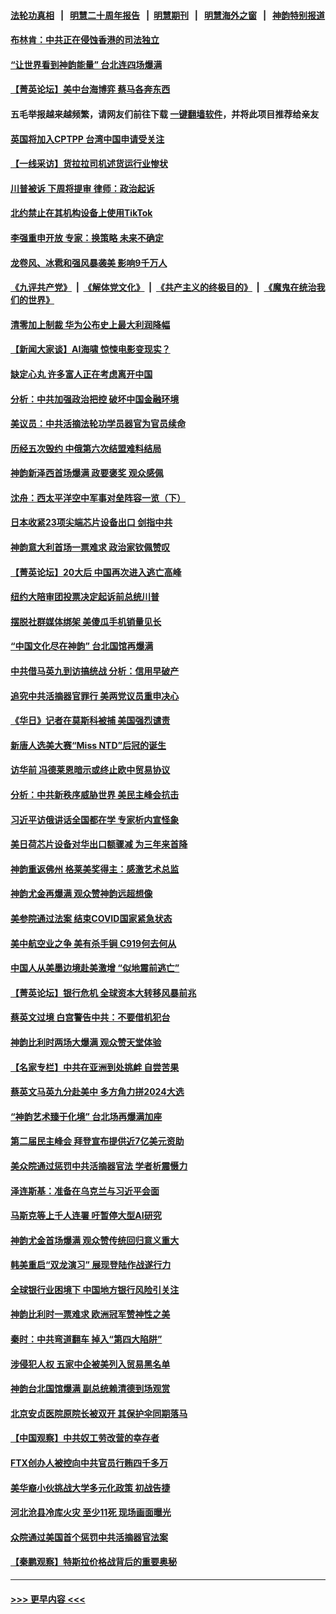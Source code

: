 #### [法轮功真相](https://github.com/gfw-breaker/truth/blob/master/README.md?t=0) &nbsp;&nbsp;|&nbsp;&nbsp; [明慧二十周年报告](https://github.com/gfw-breaker/mh-reports/blob/master/README.md?t=0) &nbsp;&nbsp;|&nbsp;&nbsp;[明慧期刊](https://github.com/gfw-breaker/mh-qikan) &nbsp;&nbsp;|&nbsp;&nbsp; [明慧海外之窗](https://github.com/gfw-breaker/mh-news/blob/master/README.md?t=0) &nbsp;&nbsp;|&nbsp;&nbsp; [神韵特别报道](https://github.com/gfw-breaker/mh-news/blob/master/shenyun.md?t=0)
#### [布林肯：中共正在侵蚀香港的司法独立](../pages/nf4514/n13962839.md?t=04011543) 
#### [“让世界看到神韵能量” 台北连四场爆满](../pages/nf4514/n13962796.md?t=04011543) 
#### [【菁英论坛】美中台海博弈 蔡马各奔东西](../pages/nf4514/n13962795.md?t=04011543) 
#### 五毛举报越来越频繁，请网友们前往下载 [一键翻墙软件](https://github.com/gfw-breaker/ssr-accounts)，并将此项目推荐给亲友
#### [英国将加入CPTPP 台湾中国申请受关注](../pages/nf4514/n13962671.md?t=04011543) 
#### [【一线采访】货拉拉司机述货运行业惨状](../pages/nf4514/n13962740.md?t=04011543) 
#### [川普被诉 下周将提审 律师：政治起诉](../pages/nf4514/n13962723.md?t=04011543) 
#### [北约禁止在其机构设备上使用TikTok](../pages/nf4514/n13962715.md?t=04011543) 
#### [李强重申开放 专家：换策略 未来不确定](../pages/nf4514/n13961868.md?t=04011543) 
#### [龙卷风、冰雹和强风暴袭美 影响9千万人](../pages/nf4514/n13962645.md?t=04011543) 
#### [《九评共产党》](https://github.com/begood0513/9ping.md/blob/master/README.md) &nbsp;|&nbsp; [《解体党文化》](../../../../jtdwh.md/blob/master/README.md)  &nbsp;|&nbsp; [《共产主义的终极目的》](../../../../gczydzjmd.md/blob/master/README.md) &nbsp;|&nbsp; [《魔鬼在统治我们的世界》](../../../../mgztzwmdsj.md/blob/master/README.md) 
#### [清零加上制裁 华为公布史上最大利润降幅](../pages/nf4514/n13962567.md?t=04011543) 
#### [【新闻大家谈】AI海啸 惊悚电影变现实？](../pages/nf4514/n13962631.md?t=04011543) 
#### [缺定心丸 许多富人正在考虑离开中国](../pages/nf4514/n13962259.md?t=04011543) 
#### [分析：中共加强政治把控 破坏中国金融环境](../pages/nf4514/n13962430.md?t=04011543) 
#### [美议员：中共活摘法轮功学员器官为官员续命](../pages/nf4514/n13961550.md?t=04011543) 
#### [历经五次毁约 中俄第六次结盟难料结局](../pages/nf4514/n13962374.md?t=04011543) 
#### [神韵新泽西首场爆满 政要褒奖 观众感佩](../pages/nf4514/n13962349.md?t=04011543) 
#### [沈舟：西太平洋空中军事对垒阵容一览（下）](../pages/nf4514/n13961983.md?t=04011543) 
#### [日本收紧23项尖端芯片设备出口 剑指中共](../pages/nf4514/n13962197.md?t=04011543) 
#### [神韵意大利首场一票难求 政治家钦佩赞叹](../pages/nf4514/n13962338.md?t=04011543) 
#### [【菁英论坛】20大后 中国再次进入逃亡高峰](../pages/nf4514/n13961968.md?t=04011543) 
#### [纽约大陪审团投票决定起诉前总统川普](../pages/nf4514/n13962120.md?t=04011543) 
#### [摆脱社群媒体绑架 美傻瓜手机销量见长](../pages/nf4514/n13961946.md?t=04011543) 
#### [“中国文化尽在神韵” 台北国馆再爆满](../pages/nf4514/n13962036.md?t=04011543) 
#### [中共借马英九到访搞统战 分析：信用早破产](../pages/nf4514/n13961818.md?t=04011543) 
#### [追究中共活摘器官罪行 美两党议员重申决心](../pages/nf4514/n13961970.md?t=04011543) 
#### [《华日》记者在莫斯科被捕 美国强烈谴责](../pages/nf4514/n13961716.md?t=04011543) 
#### [新唐人选美大赛“Miss NTD”后冠的诞生](../pages/nf4514/n13961398.md?t=04011543) 
#### [访华前 冯德莱恩暗示或终止欧中贸易协议](../pages/nf4514/n13961894.md?t=04011543) 
#### [分析：中共新秩序威胁世界 美民主峰会抗击](../pages/nf4514/n13960486.md?t=04011543) 
#### [习近平访俄讲话全国都在学 专家析内宣怪象](../pages/nf4514/n13961836.md?t=04011543) 
#### [美日荷芯片设备对华出口额骤减 为三年来首降](../pages/nf4514/n13961715.md?t=04011543) 
#### [神韵重返佛州 格莱美奖得主：感激艺术总监](../pages/nf4514/n13961613.md?t=04011543) 
#### [神韵尤金再爆满 观众赞神韵远超想像](../pages/nf4514/n13961452.md?t=04011543) 
#### [美参院通过法案 结束COVID国家紧急状态](../pages/nf4514/n13961529.md?t=04011543) 
#### [美中航空业之争 美有杀手锏 C919何去何从](../pages/nf4514/n13960616.md?t=04011543) 
#### [中国人从美墨边境赴美激增 “似地震前逃亡”](../pages/nf4514/n13961224.md?t=04011543) 
#### [【菁英论坛】银行危机 全球资本大转移风暴前兆](../pages/nf4514/n13961252.md?t=04011543) 
#### [蔡英文过境 白宫警告中共：不要借机犯台](../pages/nf4514/n13961220.md?t=04011543) 
#### [神韵比利时两场大爆满 观众赞天堂体验](../pages/nf4514/n13961222.md?t=04011543) 
#### [【名家专栏】中共在亚洲到处挑衅 自尝苦果](../pages/nf4514/n13959731.md?t=04011543) 
#### [蔡英文马英九分赴美中 多方角力拼2024大选](../pages/nf4514/n13961148.md?t=04011543) 
#### [“神韵艺术臻于化境” 台北场再爆满加座](../pages/nf4514/n13961192.md?t=04011543) 
#### [第二届民主峰会 拜登宣布提供近7亿美元资助](../pages/nf4514/n13961125.md?t=04011543) 
#### [美众院通过惩罚中共活摘器官法 学者析震慑力](../pages/nf4514/n13961128.md?t=04011543) 
#### [泽连斯基：准备在乌克兰与习近平会面](../pages/nf4514/n13960996.md?t=04011543) 
#### [马斯克等上千人连署 吁暂停大型AI研究](../pages/nf4514/n13960915.md?t=04011543) 
#### [神韵尤金首场爆满 观众赞传统回归意义重大](../pages/nf4514/n13961015.md?t=04011543) 
#### [韩美重启“双龙演习” 展现登陆作战遂行力](../pages/nf4514/n13960651.md?t=04011543) 
#### [全球银行业困境下 中国地方银行风险引关注](../pages/nf4514/n13960768.md?t=04011543) 
#### [神韵比利时一票难求 欧洲冠军赞神性之美](../pages/nf4514/n13960758.md?t=04011543) 
#### [秦时：中共弯道翻车 掉入“第四大陷阱”](../pages/nf4514/n13960568.md?t=04011543) 
#### [涉侵犯人权 五家中企被美列入贸易黑名单](../pages/nf4514/n13960595.md?t=04011543) 
#### [神韵台北国馆爆满 副总统赖清德到场观赏](../pages/nf4514/n13960563.md?t=04011543) 
#### [北京安贞医院原院长被双开 其保护伞同期落马](../pages/nf4514/n13960485.md?t=04011543) 
#### [【中国观察】中共奴工劳改营的幸存者](../pages/nf4514/n13959529.md?t=04011543) 
#### [FTX创办人被控向中共官员行贿四千多万](../pages/nf4514/n13960411.md?t=04011543) 
#### [美华裔小伙挑战大学多元化政策 初战告捷](../pages/nf4514/n13960070.md?t=04011543) 
#### [河北沧县冷库火灾 至少11死 现场画面曝光](../pages/nf4514/n13960261.md?t=04011543) 
#### [众院通过美国首个惩罚中共活摘器官法案](../pages/nf4514/n13960023.md?t=04011543) 
#### [【秦鹏观察】特斯拉价格战背后的重要奥秘](../pages/nf4514/n13959896.md?t=04011543) 

----
#### [ >>> 更早内容 <<< ](../indexes/nf4514-earlier.md)
